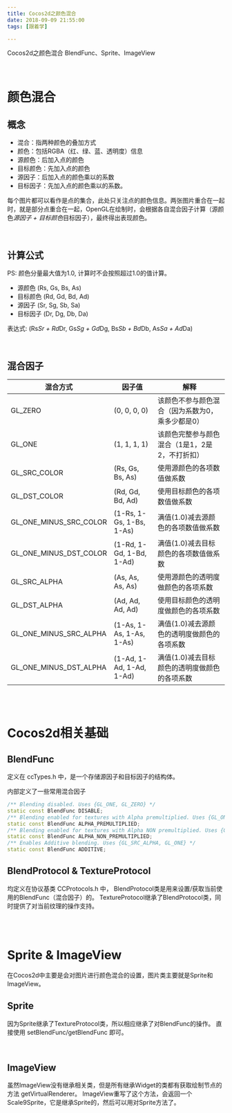 ```yaml
---
title: Cocos2d之颜色混合
date: 2018-09-09 21:55:00
tags: [跟着学]

---
```


Cocos2d之颜色混合
BlendFunc、Sprite、ImageView

<!-- more -->

<br/>

# 颜色混合
## 概念
- 混合：指两种颜色的叠加方式
- 颜色：包括RGBA（红、绿、蓝、透明度）信息
- 源颜色：后加入点的颜色
- 目标颜色：先加入点的颜色
- 源因子：后加入点的颜色乘以的系数
- 目标因子：先加入点的颜色乘以的系数。

每个图片都可以看作是点的集合，此处只关注点的颜色信息。两张图片重合在一起时，就是部分点重合在一起，OpenGL在绘制时，会根据各自混合因子计算（源颜色*源因子 + 目标颜色*目标因子），最终得出表现颜色。

<br/>

## 计算公式
PS: 颜色分量最大值为1.0, 计算时不会按照超过1.0的值计算。
- 源颜色 (Rs, Gs, Bs, As)
- 目标颜色 (Rd, Gd, Bd, Ad)
- 源因子 (Sr, Sg, Sb, Sa)
- 目标因子 (Dr, Dg, Db, Da)

表达式: (Rs*Sr + Rd*Dr, Gs*Sg + Gd*Dg, Bs*Sb + Bd*Db, As*Sa + Ad*Da)

<br/>

## 混合因子


| 	混合方式 				|	因子值 						|	解释		|
| 	--- 					| 	--- 						|	---		| 
|	GL_ZERO					|	(0, 0, 0, 0)				|	该颜色不参与颜色混合（因为系数为0，乘多少都是0）	|
|	GL_ONE					|	(1, 1, 1, 1)				|	该颜色完整参与颜色混合（1是1，2是2，不打折扣） 	|
|	GL_SRC_COLOR			|	(Rs, Gs, Bs, As)			|	使用源颜色的各项数值做系数 	|
|	GL_DST_COLOR			|	(Rd, Gd, Bd, Ad)			|	使用目标颜色的各项数值做系数 	|
|	GL_ONE_MINUS_SRC_COLOR	|	(1-Rs, 1-Gs, 1-Bs, 1-As)	|	满值(1.0)减去源颜色的各项数值做系数 	|
|	GL_ONE_MINUS_DST_COLOR	|	(1-Rd, 1-Gd, 1-Bd, 1-Ad)	|	满值(1.0)减去目标颜色的各项数值做系数 	|
|	GL_SRC_ALPHA			|	(As, As, As, As)			|	使用源颜色的透明度做颜色的各项系数 		|
|	GL_DST_ALPHA			|	(Ad, Ad, Ad, Ad)			|	使用目标颜色的透明度做颜色的各项系数 	|
|	GL_ONE_MINUS_SRC_ALPHA	|	(1-As, 1-As, 1-As, 1-As)	|	满值(1.0)减去源颜色的透明度做颜色的各项系数 	|
|	GL_ONE_MINUS_DST_ALPHA	|	(1-Ad, 1-Ad, 1-Ad, 1-Ad)	|	满值(1.0)减去目标颜色的透明度做颜色的各项系数 	|



<br/>
<br/>

# Cocos2d相关基础
## BlendFunc
定义在 ccTypes.h 中，是一个存储源因子和目标因子的结构体。

内部定义了一些常用混合因子
```C++
/** Blending disabled. Uses {GL_ONE, GL_ZERO} */
static const BlendFunc DISABLE;
/** Blending enabled for textures with Alpha premultiplied. Uses {GL_ONE, GL_ONE_MINUS_SRC_ALPHA} */
static const BlendFunc ALPHA_PREMULTIPLIED;
/** Blending enabled for textures with Alpha NON premultiplied. Uses {GL_SRC_ALPHA, GL_ONE_MINUS_SRC_ALPHA} */
static const BlendFunc ALPHA_NON_PREMULTIPLIED;
/** Enables Additive blending. Uses {GL_SRC_ALPHA, GL_ONE} */
static const BlendFunc ADDITIVE;
```

## BlendProtocol & TextureProtocol
均定义在协议基类 CCProtocols.h 中，
BlendProtocol类是用来设置/获取当前使用的BlendFunc（混合因子）的。
TextureProtocol继承了BlendProtocol类，同时提供了对当前纹理的操作支持。


<br/>
<br/>

# Sprite & ImageView
在Cocos2d中主要是会对图片进行颜色混合的设置，图片类主要就是Sprite和ImageView。

## Sprite
因为Sprite继承了TextureProtocol类，所以相应继承了对BlendFunc的操作。
直接使用 setBlendFunc/getBlendFunc 即可。

<br/>

## ImageView
虽然ImageView没有继承相关类，但是所有继承Widget的类都有获取绘制节点的方法 getVirtualRenderer。
ImageView重写了这个方法，会返回一个 Scale9Sprite，它是继承Sprite的，然后可以用对Sprite方法了。

<br/>
<br/>